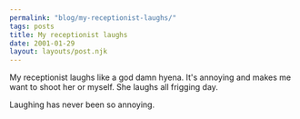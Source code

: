 ```yaml
---
permalink: "blog/my-receptionist-laughs/"
tags: posts
title: My receptionist laughs
date: 2001-01-29
layout: layouts/post.njk
---
```


My receptionist laughs like a god damn hyena. It's annoying and makes me want to shoot her or myself. She laughs all frigging day. 

Laughing has never been so annoying.